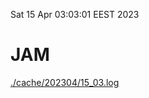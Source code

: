 Sat 15 Apr 03:03:01 EEST 2023
# JAM
<a href='./cache/202304/15_03.log'>./cache/202304/15_03.log</a>
